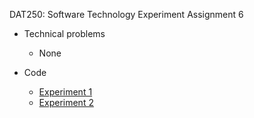 DAT250: Software Technology Experiment Assignment 6

* Technical problems
    * None
    
* Code
    * [Experiment 1](https://github.com/oyjoh/DAT250-expass6-1.git)
    * [Experiment 2](https://github.com/oyjoh/DAT250-expass6-2.git)